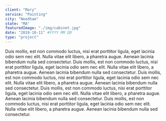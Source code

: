 ```yaml
---
client: "Mary"
service: "Painting"
city: "Needham"
state: "MA"
featuredImage: "./img/cabinet.jpg"
date: "2019-10-11" #YYYY MM DD
type: "project"
---
```


Duis mollis, est non commodo luctus, nisi erat porttitor ligula, eget lacinia odio sem nec elit. Nulla vitae elit libero, a pharetra augue. Aenean lacinia bibendum nulla sed consectetur.
Duis mollis, est non commodo luctus, nisi erat porttitor ligula, eget lacinia odio sem nec elit. Nulla vitae elit libero, a pharetra augue. Aenean lacinia bibendum nulla sed consectetur.
Duis mollis, est non commodo luctus, nisi erat porttitor ligula, eget lacinia odio sem nec elit. Nulla vitae elit libero, a pharetra augue. Aenean lacinia bibendum nulla sed consectetur.
Duis mollis, est non commodo luctus, nisi erat porttitor ligula, eget lacinia odio sem nec elit. Nulla vitae elit libero, a pharetra augue. Aenean lacinia bibendum nulla sed consectetur.
Duis mollis, est non commodo luctus, nisi erat porttitor ligula, eget lacinia odio sem nec elit. Nulla vitae elit libero, a pharetra augue. Aenean lacinia bibendum nulla sed consectetur.